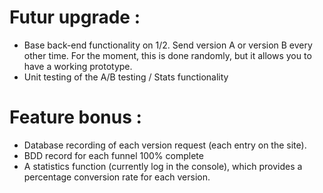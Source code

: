 # Futur upgrade : 
- Base back-end functionality on 1/2. Send version A or version B every other time. For the moment, this is done randomly, but it allows you to have a working prototype.
- Unit testing of the A/B testing / Stats functionality

# Feature bonus : 
- Database recording of each version request (each entry on the site).
- BDD record for each funnel 100% complete
- A statistics function (currently log in the console), which provides a percentage conversion rate for each version.
